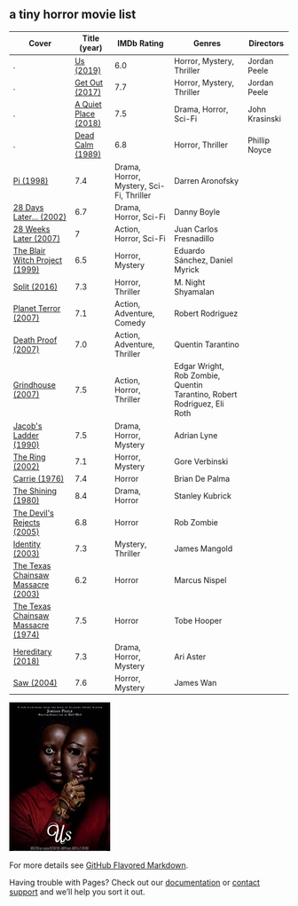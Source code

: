 ## a tiny horror movie list 



Cover | Title (year) | IMDb Rating | Genres | Directors
----- | ------------ | ----------- | ------ | ----------
. | [Us (2019)](https://www.imdb.com/title/tt6857112) | 6.0 | Horror, Mystery, Thriller | Jordan Peele
. | [Get Out (2017)](https://www.imdb.com/title/tt5052448/) | 7.7 | Horror, Mystery, Thriller | Jordan Peele
. | [A Quiet Place (2018)](https://www.imdb.com/title/tt6644200/) | 7.5 | Drama, Horror, Sci-Fi | John Krasinski
. | [Dead Calm (1989)](https://www.imdb.com/title/tt0097162/) | 6.8 | Horror, Thriller | Phillip Noyce
[Pi (1998)](https://www.imdb.com/title/tt0138704/) | 7.4 | Drama, Horror, Mystery, Sci-Fi, Thriller | Darren Aronofsky
[28 Days Later... (2002)](https://www.imdb.com/title/tt0289043/) | 6.7 | Drama, Horror, Sci-Fi | Danny Boyle
[28 Weeks Later (2007)](https://www.imdb.com/title/tt0463854/) | 7 | Action, Horror, Sci-Fi | Juan Carlos Fresnadillo
[The Blair Witch Project (1999)](https://www.imdb.com/title/tt0185937/) | 6.5 | Horror, Mystery | Eduardo Sánchez, Daniel Myrick
[Split (2016)](https://www.imdb.com/title/tt4972582/) | 7.3 | Horror, Thriller | M. Night Shyamalan
[Planet Terror (2007)](https://www.imdb.com/title/tt1077258/) | 7.1 | Action, Adventure, Comedy | Robert Rodriguez
[Death Proof (2007)](https://www.imdb.com/title/tt1028528/) | 7.0 | Action, Adventure, Thriller | Quentin Tarantino
[Grindhouse (2007)](https://www.imdb.com/title/tt0462322/) | 7.5 | Action, Horror, Thriller | Edgar Wright, Rob Zombie, Quentin Tarantino, Robert Rodriguez, Eli Roth
[Jacob's Ladder (1990)](https://www.imdb.com/title/tt0099871/) | 7.5 | Drama, Horror, Mystery | Adrian Lyne
[The Ring (2002)](https://www.imdb.com/title/tt0298130/) | 7.1 | Horror, Mystery | Gore Verbinski
[Carrie (1976)](https://www.imdb.com/title/tt0074285/) | 7.4 | Horror | Brian De Palma
[The Shining (1980)](https://www.imdb.com/title/tt0081505/) | 8.4 | Drama, Horror | Stanley Kubrick
[The Devil's Rejects (2005)](https://www.imdb.com/title/tt0395584/) | 6.8 | Horror | Rob Zombie
[Identity (2003)](https://www.imdb.com/title/tt0309698/) | 7.3 | Mystery, Thriller | James Mangold
[The Texas Chainsaw Massacre (2003)](https://www.imdb.com/title/tt0324216/) | 6.2 | Horror | Marcus Nispel
[The Texas Chainsaw Massacre (1974)](https://www.imdb.com/title/tt0072271/) | 7.5 | Horror | Tobe Hooper
[Hereditary (2018)](https://www.imdb.com/title/tt7784604/) | 7.3 | Drama, Horror, Mystery | Ari Aster
[Saw (2004)](https://www.imdb.com/title/tt0387564/) | 7.6 | Horror, Mystery | James Wan



![Image](img/Us.jpg)

For more details see [GitHub Flavored Markdown](https://guides.github.com/features/mastering-markdown/).

Having trouble with Pages? Check out our [documentation](https://docs.github.com/categories/github-pages-basics/) or [contact support](https://github.com/contact) and we’ll help you sort it out.

